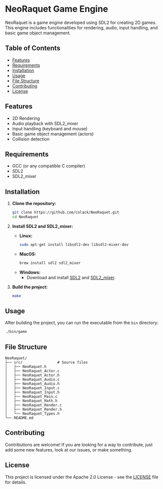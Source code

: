 # NeoRaquet Game Engine

NeoRaquet is a game engine developed using SDL2 for creating 2D games. This engine includes functionalities for rendering, audio, input handling, and basic game object management.

## Table of Contents

- [Features](#features)
- [Requirements](#requirements)
- [Installation](#installation)
- [Usage](#usage)
- [File Structure](#file-structure)
- [Contributing](#contributing)
- [License](#license)

## Features

- 2D Rendering
- Audio playback with SDL2_mixer
- Input handling (keyboard and mouse)
- Basic game object management (actors)
- Collision detection

## Requirements

- GCC (or any compatible C compiler)
- SDL2
- SDL2_mixer

## Installation

1. **Clone the repository:**
    ```sh
    git clone https://github.com/colack/NeoRaquet.git
    cd NeoRaquet
    ```

2. **Install SDL2 and SDL2_mixer:**
    - **Linux:**
        ```sh
        sudo apt-get install libsdl2-dev libsdl2-mixer-dev
        ```
    - **MacOS:**
        ```sh
        brew install sdl2 sdl2_mixer
        ```
    - **Windows:**
        - Download and install [SDL2](https://libsdl.org/download-2.0.php) and [SDL2_mixer](https://www.libsdl.org/projects/SDL_mixer/).

3. **Build the project:**
    ```sh
    make
    ```

## Usage

After building the project, you can run the executable from the `bin` directory:

```sh
./bin/game
```

## File Structure

```
NeoRaquet/
├── src/                # Source files
│   ├── NeoRaquet.h
│   ├── NeoRaquet_Actor.c
│   ├── NeoRaquet_Actor.h
│   ├── NeoRaquet_Audio.c
│   ├── NeoRaquet_Audio.h
│   ├── NeoRaquet_Input.c
│   ├── NeoRaquet_Input.h
│   ├── NeoRaquet_Main.c
│   ├── NeoRaquet_Math.h
│   ├── NeoRaquet_Render.c
│   ├── NeoRaquet_Render.h
│   └── NeoRaquet_Types.h
└── README.md
```

## Contributing

Contributions are welcome! If you are looking for a way to contribute, just add some new features, look at our issues, or make something.

## License

This project is licensed under the Apache 2.0 License - see the [LICENSE](LICENSE) file for details.
